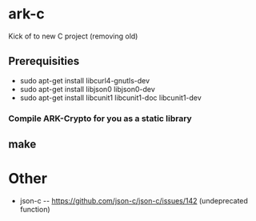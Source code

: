 # ark-c
Kick of to new C project (removing old)

## Prerequisities
- sudo apt-get install libcurl4-gnutls-dev
- sudo apt-get install libjson0 libjson0-dev
- sudo apt-get install libcunit1 libcunit1-doc libcunit1-dev

### Compile ARK-Crypto for you as a static library



## make

# Other
- json-c
-- https://github.com/json-c/json-c/issues/142 (undeprecated function)
